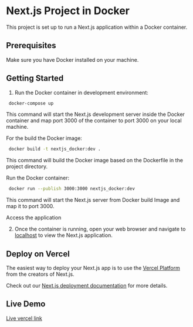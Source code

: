 # Next.js Project in Docker

This project is set up to run a Next.js application within a Docker container.

## Prerequisites

Make sure you have Docker installed on your machine.

## Getting Started

1. Run the Docker container in development environment:

```bash
 docker-compose up
```

This command will start the Next.js development server inside the Docker container and map port 3000 of the container to port 3000 on your local machine.

For the build the Docker image:

```bash
 docker build -t nextjs_docker:dev .
```

This command will build the Docker image based on the Dockerfile in the project directory.

Run the Docker container:

   ```bash
    docker run --publish 3000:3000 nextjs_docker:dev
   ```

This command will start the Next.js server from Docker build Image and map it to port 3000.

Access the application

2. Once the container is running, open your web browser and navigate to [localhost](http://localhost:3000) to view the Next.js application.

## Deploy on Vercel

The easiest way to deploy your Next.js app is to use the [Vercel Platform](https://vercel.com/new?utm_medium=default-template&filter=next.js&utm_source=create-next-app&utm_campaign=create-next-app-readme) from the creators of Next.js.

Check out our [Next.js deployment documentation](https://nextjs.org/docs/deployment) for more details.

## Live Demo

[Live vercel link](https://news-app-as-silk-two.vercel.app/)
